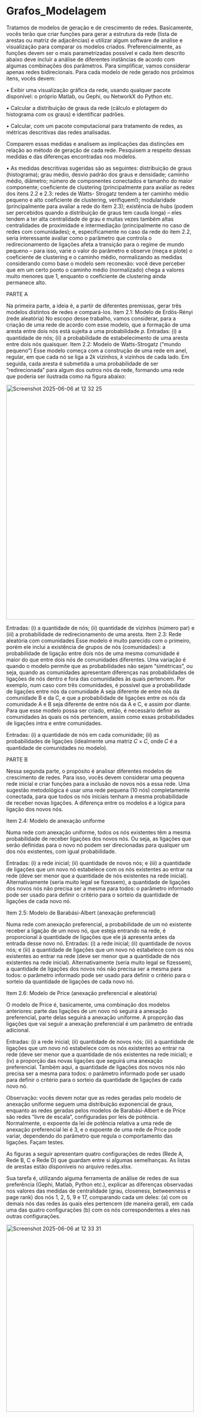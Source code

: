 # Grafos_Modelagem

Tratamos de modelos de geração e de crescimento de redes. Basicamente, vocês terão
que criar funções para gerar a estrutura da rede (lista de arestas ou matriz de adjacências) e utilizar algum software de
análise e visualização para comparar os modelos criados. Preferencialmente, as funções devem ser o mais parametrizadas
possível e cada item descrito abaixo deve incluir a análise de diferentes instâncias de acordo com algumas combinações
dos parâmetros. Para simplificar, vamos considerar apenas redes bidirecionais.
Para cada modelo de rede gerado nos próximos itens, vocês devem:

• Exibir uma visualização gráfica da rede, usando qualquer pacote disponível: o próprio Matlab, ou Gephi, ou
NetworkX do Python etc.

• Calcular a distribuição de graus da rede (cálculo e plotagem do histograma com os graus) e identificar padrões.

• Calcular, com um pacote computacional para tratamento de redes, as métricas descritivas das redes analisadas.

Comparem essas medidas e analisem as implicações das distinções em relação ao método de geração de cada
rede. Pesquisem a respeito dessas medidas e das diferenças encontradas nos modelos.

• As medidas descritivas sugeridas são as seguintes: distribuição de graus (histograma); grau médio, desvio padrão
dos graus e densidade; caminho médio, diâmetro; número de componentes conectados e tamanho do maior
componente; coeficiente de clustering (principalmente para avaliar as redes dos itens 2.2 e 2.3: redes de Watts-
Strogatz tendem a ter caminho médio pequeno e alto coeficiente de clustering, verifiquem!); modularidade
(principalmente para avaliar a rede do item 2.3); existência de hubs (podem ser percebidos quando a distribuição
de graus tem cauda longa) – eles tendem a ter alta centralidade de grau e muitas vezes também altas
centralidades de proximidade e intermediação (principalmente no caso de redes com comunidades); e,
especificamente no caso da rede do item 2.2, seria interessante avaliar como o parâmetro que controla o
redirecionamento de ligações afeta a transição para o regime de mundo pequeno – para isso, varie o valor do
parâmetro e observe (meça e plote) o coeficiente de clustering e o caminho médio, normalizando as medidas
considerando como base o modelo sem reconexão: você deve perceber que em um certo ponto o caminho
médio (normalizado) chega a valores muito menores que 1, enquanto o coeficiente de clustering ainda
permanece alto.

PARTE A

Na primeira parte, a ideia é, a partir de diferentes premissas, gerar três modelos distintos de redes e compará-los.
Item 2.1: Modelo de Erdös-Rényi (rede aleatória)
No escopo desse trabalho, vamos considerar, para a criação de uma rede de acordo com esse modelo, que a formação de
uma aresta entre dois nós está sujeita a uma probabilidade 𝑝.
Entradas: (i) a quantidade de nós; (ii) a probabilidade de estabelecimento de uma aresta entre dois nós quaisquer.
Item 2.2: Modelo de Watts-Strogatz (“mundo pequeno”)
Esse modelo começa com a construção de uma rede em anel, regular, em que cada nó se liga a 2𝑘 vizinhos, 𝑘 vizinhos de
cada lado. Em seguida, cada aresta é submetida a uma probabilidade de ser “redirecionada” para algum dos outros nós da
rede, formando uma rede que poderia ser ilustrada como na figura abaixo:

<img width="628" alt="Screenshot 2025-06-06 at 12 32 25" src="https://github.com/user-attachments/assets/beb80321-bfde-4921-87b3-b12ebfdba6fa" />

Entradas: (i) a quantidade de nós; (ii) quantidade de vizinhos (número par) e (iii) a probabilidade de redirecionamento de
uma aresta.
Item 2.3: Rede aleatória com comunidades
Esse modelo é muito parecido com o primeiro, porém ele inclui a existência de grupos de nós (comunidades): a
probabilidade de ligação entre dois nós de uma mesma comunidade é maior do que entre dois nós de comunidades
diferentes. Uma variação é quando o modelo permite que as probabilidades não sejam “simétricas”, ou seja, quando as
comunidades apresentam diferenças nas probabilidades de ligações de nós dentro e fora das comunidades às quais
pertencem. Por exemplo, num caso com três comunidades, é possível que a probabilidade de ligações entre nós da
comunidade A seja diferente de entre nós da comunidade B e da C, e que a probabilidade de ligações entre os nós da
comunidade A e B seja diferente de entre nós da A e C, e assim por diante. Para que esse modelo possa ser criado, então,
é necessário definir as comunidades às quais os nós pertencem, assim como essas probabilidades de ligações intra e entre
comunidades.

Entradas: (i) a quantidade de nós em cada comunidade; (ii) as probabilidades de ligações (idealmente uma matriz 𝐶 × 𝐶,
onde 𝐶 é a quantidade de comunidades no modelo).

PARTE B

Nessa segunda parte, o propósito é analisar diferentes modelos de crescimento de redes. Para isso, vocês devem considerar
uma pequena rede inicial e criar funções para a inclusão de novos nós a essa rede. Uma sugestão metodológica é usar uma
rede pequena (10 nós) completamente conectada, para que todos os nós iniciais tenham a mesma probabilidade de receber
novas ligações. A diferença entre os modelos é a lógica para ligação dos novos nós.

Item 2.4: Modelo de anexação uniforme

Numa rede com anexação uniforme, todos os nós existentes têm a mesma probabilidade de receber ligações dos novos
nós. Ou seja, as ligações que serão definidas para o novo nó podem ser direcionadas para qualquer um dos nós
existentes, com igual probabilidade.

Entradas: (i) a rede inicial; (ii) quantidade de novos nós; e (iii) a quantidade de ligações que um novo nó estabelece com os
nós existentes ao entrar na rede (deve ser menor que a quantidade de nós existentes na rede inicial). Alternativamente
(seria muito legal se fizessem), a quantidade de ligações dos novos nós não precisa ser a mesma para todos: o parâmetro
informado pode ser usado para definir o critério para o sorteio da quantidade de ligações de cada novo nó.

Item 2.5: Modelo de Barabási-Albert (anexação preferencial)

Numa rede com anexação preferencial, a probabilidade de um nó existente receber a ligação de um novo nó, que esteja
entrando na rede, é proporcional à quantidade de ligações que ele já apresenta antes da entrada desse novo nó.
Entradas: (i) a rede inicial; (ii) quantidade de novos nós; e (iii) a quantidade de ligações que um novo nó estabelece com os
nós existentes ao entrar na rede (deve ser menor que a quantidade de nós existentes na rede inicial). Alternativamente
(seria muito legal se fizessem), a quantidade de ligações dos novos nós não precisa ser a mesma para todos: o parâmetro
informado pode ser usado para definir o critério para o sorteio da quantidade de ligações de cada novo nó.

Item 2.6: Modelo de Price (anexação preferencial e aleatória)

O modelo de Price é, basicamente, uma combinação dos modelos anteriores: parte das ligações de um novo nó seguirá a
anexação preferencial, parte delas seguirá a anexação uniforme. A proporção das ligações que vai seguir a anexação
preferencial é um parâmetro de entrada adicional.

Entradas: (i) a rede inicial; (ii) quantidade de novos nós; (iii) a quantidade de ligações que um novo nó estabelece com os
nós existentes ao entrar na rede (deve ser menor que a quantidade de nós existentes na rede inicial); e (iv) a proporção das
novas ligações que seguirá uma anexação preferencial. Também aqui, a quantidade de ligações dos novos nós não precisa
ser a mesma para todos: o parâmetro informado pode ser usado para definir o critério para o sorteio da quantidade de
ligações de cada novo nó.

Observação: vocês devem notar que as redes geradas pelo modelo de anexação uniforme seguem uma
distribuição exponencial de graus, enquanto as redes geradas pelos modelos de Barabási-Albert e de
Price são redes “livre de escala”, configuradas por leis de potência. Normalmente, o expoente da lei de
potência relativa a uma rede de anexação preferencial lei é 3, e o expoente de uma rede de Price pode
variar, dependendo do parâmetro que regula o comportamento das ligações. Façam testes.

As figuras a seguir apresentam quatro configurações de redes (Rede A, Rede B, C e Rede D) que guardam entre si algumas semelhanças. As listas de arestas estão disponíveis no arquivo redes.xlsx.

Sua tarefa é, utilizando alguma ferramenta de análise de redes de sua preferência (Gephi, Matlab, Python etc.), explicar as
diferenças observadas nos valores das medidas de centralidade (grau, closeness, betweenness e page rank) dos nós
1, 2, 5, 9 e 17, comparando cada um deles:
(a) com os demais nós das redes às quais eles pertencem (de maneira geral), em cada uma das quatro configurações
(b) com os nós correspondentes a eles nas outras configurações.

<img width="501" alt="Screenshot 2025-06-06 at 12 33 31" src="https://github.com/user-attachments/assets/6836d01e-6c24-41ae-92dc-5696d846669f" />

